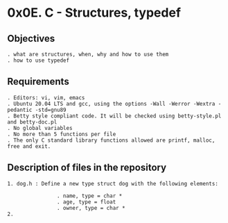 # 0x0E. C - Structures, typedef

## Objectives

	. what are structures, when, why and how to use them
	. how to use typedef

## Requirements

	. Editors: vi, vim, emacs
	. Ubuntu 20.04 LTS and gcc, using the options -Wall -Werror -Wextra -pedantic -std=gnu89
	. Betty style compliant code. It will be checked using betty-style.pl and betty-doc.pl
	. No global variables
	. No more than 5 functions per file
	. The only C standard library functions allowed are printf, malloc, free and exit.

## Description of files in the repository

	1. dog.h : Define a new type struct dog with the following elements:

					. name, type = char *
					. age, type = float
					. owner, type = char *
	2. 
